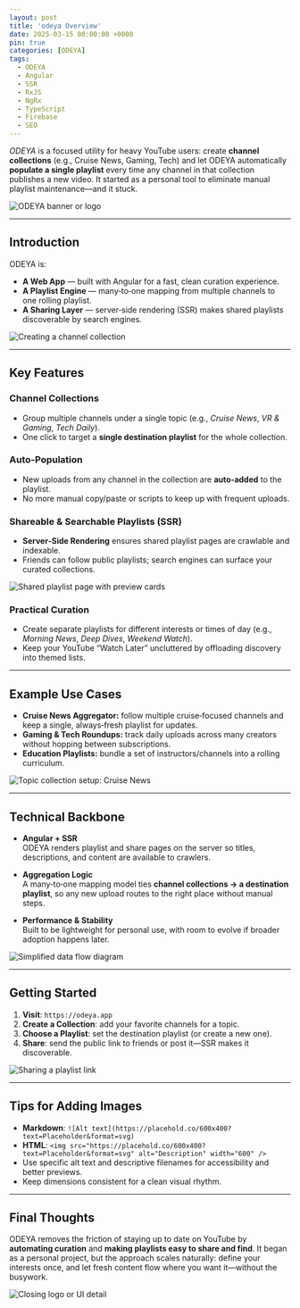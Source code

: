 ```yaml
---
layout: post
title: 'odeya Overview'
date: 2025-03-15 00:00:00 +0000
pin: true
categories: [ODEYA]
tags:
  - ODEYA
  - Angular
  - SSR
  - RxJS
  - NgRx
  - TypeScript
  - Firebase
  - SEO
---
```


_ODEYA_ is a focused utility for heavy YouTube users: create **channel collections** (e.g., Cruise News, Gaming, Tech) and let ODEYA automatically **populate a single playlist** every time any channel in that collection publishes a new video. It started as a personal tool to eliminate manual playlist maintenance—and it stuck.

![ODEYA banner or logo](https://placehold.co/600x400?text=Placeholder&format=svg)

---

## Introduction

ODEYA is:

-   **A Web App** — built with Angular for a fast, clean curation experience.
-   **A Playlist Engine** — many‑to‑one mapping from multiple channels to one rolling playlist.
-   **A Sharing Layer** — server‑side rendering (SSR) makes shared playlists discoverable by search engines.

![Creating a channel collection](https://placehold.co/600x400?text=Placeholder&format=svg)

---

## Key Features

### Channel Collections

-   Group multiple channels under a single topic (e.g., _Cruise News_, _VR & Gaming_, _Tech Daily_).
-   One click to target a **single destination playlist** for the whole collection.

### Auto‑Population

-   New uploads from any channel in the collection are **auto‑added** to the playlist.
-   No more manual copy/paste or scripts to keep up with frequent uploads.

### Shareable & Searchable Playlists (SSR)

-   **Server‑Side Rendering** ensures shared playlist pages are crawlable and indexable.
-   Friends can follow public playlists; search engines can surface your curated collections.

![Shared playlist page with preview cards](https://placehold.co/600x400?text=Placeholder&format=svg)

### Practical Curation

-   Create separate playlists for different interests or times of day (e.g., _Morning News_, _Deep Dives_, _Weekend Watch_).
-   Keep your YouTube “Watch Later” uncluttered by offloading discovery into themed lists.

---

## Example Use Cases

-   **Cruise News Aggregator:** follow multiple cruise‑focused channels and keep a single, always‑fresh playlist for updates.
-   **Gaming & Tech Roundups:** track daily uploads across many creators without hopping between subscriptions.
-   **Education Playlists:** bundle a set of instructors/channels into a rolling curriculum.

![Topic collection setup: Cruise News](https://placehold.co/600x400?text=Placeholder&format=svg)

---

## Technical Backbone

-   **Angular + SSR**  
    ODEYA renders playlist and share pages on the server so titles, descriptions, and content are available to crawlers.

-   **Aggregation Logic**  
    A many‑to‑one mapping model ties **channel collections → a destination playlist**, so any new upload routes to the right place without manual steps.

-   **Performance & Stability**  
    Built to be lightweight for personal use, with room to evolve if broader adoption happens later.

![Simplified data flow diagram](https://placehold.co/600x400?text=Placeholder&format=svg)

---

## Getting Started

1. **Visit**: `https://odeya.app`
2. **Create a Collection**: add your favorite channels for a topic.
3. **Choose a Playlist**: set the destination playlist (or create a new one).
4. **Share**: send the public link to friends or post it—SSR makes it discoverable.

![Sharing a playlist link](https://placehold.co/600x400?text=Placeholder&format=svg)

---

## Tips for Adding Images

- **Markdown**: `![Alt text](https://placehold.co/600x400?text=Placeholder&format=svg)`
- **HTML**: `<img src="https://placehold.co/600x400?text=Placeholder&format=svg" alt="Description" width="600" />`
- Use specific alt text and descriptive filenames for accessibility and better previews.
- Keep dimensions consistent for a clean visual rhythm.

---

## Final Thoughts

ODEYA removes the friction of staying up to date on YouTube by **automating curation** and **making playlists easy to share and find**. It began as a personal project, but the approach scales naturally: define your interests once, and let fresh content flow where you want it—without the busywork.

![Closing logo or UI detail](https://placehold.co/600x400?text=Placeholder&format=svg)
